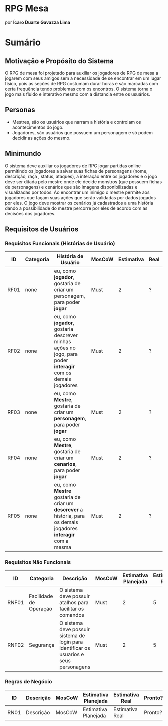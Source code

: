 # RPG Mesa
por **Ícaro Duarte Gavazza Lima**
        
# Sumário

## Motivação e Propósito do Sistema 
O RPG de mesa foi projetado para auxiliar os jogadores de RPG de mesa a jogarem com seus amigos sem a necessidade de se encontrar em um lugar físico, pois as seções de RPG costumam durar horas e são marcadas com certa frequência tendo problemas com os encontros. O sistema torna o jogo mais fluido e interativo mesmo com a distancia entre os usuários.

## Personas

* Mestres, são os usuários que narram a história e controlam os acontecimentos do jogo.
* Jogadores, são usuários que possuem um personagem e só podem decidir as ações do mesmo.
## Minimundo  
O sistema deve auxiliar os jogadores de RPG jogar partidas online permitindo os jogadores a salvar suas fichas de personagens (nome, descrição, raça , status, ataques), a interação entre os jogadores e o jogo deve ser ditada pelo mestre onde ele decide monstros (que possuem fichas de personagens) e cenários que são imagens disponibilizadas e visualizadas por todos. Ao encontrar um inimigo o mestre permite aos jogadores que façam suas ações que serão validadas por dados jogados por eles. O jogo deve mostrar os cenários já cadastrados a uma história dando a possibilidade do mestre percorre por eles de acordo com as decisões dos jogadores.

## Requisitos de Usuários

### Requisitos Funcionais (Histórias de Usuário)
| ID | Categoria| História de Usuário | MosCoW| Estimativa | Real| Pronto?| Sprint|
| --- | --- | --- | --- | --- | --- | --- | --- |
| RF01 | none |eu, como **jogador**, gostaria de criar um personagem, para poder **jogar** | Must| 2 | ? | Não | -|
| RF02 | none |eu, como **jogador**, gostaria descrever minhas ações no jogo, para poder **interagir** com os demais jogadores | Must| 2 | ? | Não | -|
| RF03 | none |eu, como **Mestre**, gostaria de criar um **personagem**, para poder **jogar** | Must| 2 | ? | Não | -|
| RF04 | none |eu, como **Mestre**, gostaria de criar um **cenarios**, para poder **jogar** | Must| 2 | ? | Não | -|
| RF05| none |eu, como **Mestre** gostaria de criar um **descrever** a história, para os demais jogadores **interagir** com a mesma | Must| 2 | ? | Não | -|


### Requisitos Não Funcionais
| ID |Categoria| Descrição   |    MosCoW | Estimativa Planejada | Estimativa Real|Pronto?| Sprint|Histórias relacionadas |
| --- | ------ | ------------------------- | --- | --- |--- |--- |--- |--- |
| RNF01 |Facilidade de Operação | O sistema deve possuir atalhos para facilitar os comandos | Must | 2 | 5| Sim| 10|RF01|
| RNF02 |Segurança | O sistema deve possuir sistema de login para identificar os usuarios e seus personagens | Must | 2 | 5| Sim| 10|RF01|

###  Regras de Negócio
| ID | Descrição | MosCoW | Estimativa Planejada| Estimativa Real| Pronto?| Sprint|Histórias relacionadas |
| --- | ------------------- | --- | --- | --- | --- | --- | --- |
| RN01 | Descrição | MosCoW | Estimativa Planejada| Estimativa Real| Pronto?| Sprint|Histórias relacionadas |
